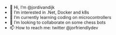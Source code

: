 - 👋 Hi, I’m @jordivandijk
- 👀 I’m interested in .Net, Docker and k8s 
- 🌱 I’m currently learning coding on microcontrollers
- 💞️ I’m looking to collaborate on some chess bots
- 📫 How to reach me: twitter @jorfriendlydev

<!---
jordivandijk/jordivandijk is a ✨ special ✨ repository because its `README.md` (this file) appears on your GitHub profile.
You can click the Preview link to take a look at your changes.
--->

